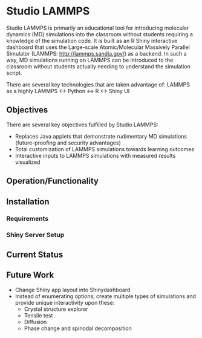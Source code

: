 # Studio LAMMPS

Studio LAMMPS is primarily an educational tool for introducing molecular dynamics (MD) simulations into the classroom without students requiring a knowledge of the simulation code. It is built as an R Shiny interactive dashboard that uses the Large-scale Atomic/Molecular Massively Parallel Simulator (LAMMPS: http://lammps.sandia.gov/) as a backend. In such a way, MD simulations running on LAMMPS can be introduced to the classroom without students actually needing to understand the simulation script.

There are several key technologies that are taken advantage of: LAMMPS as a highly
LAMMPS <-> Python <-> R <-> Shiny UI

## Objectives
There are several key objectives fulfilled by Studio LAMMPS:
  - Replaces Java applets that demonstrate rudimentary MD simulations (future-proofing and security advantages)
  - Total customization of LAMMPS simulations towards learning outcomes
  - Interactive inputs to LAMMPS simulations with measured results visualized

## Operation/Functionality

## Installation
### Requirements
### Shiny Server Setup


## Current Status

## Future Work 
  - Change Shiny app layout into Shinydashboard
  - Instead of enumerating options, create multiple types of simulations and provide unique interactivity upon these:
    * Crystal structure explorer
    * Tensile test
    * Diffusion
    * Phase change and spinodal decomposition
